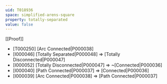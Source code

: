 ```yaml
---
uid: T018936
space: simplified-arens-square
property: totally-separated
value: false
---
```

[[Proof]]

* [T000250] [Arc Connected|P000038]
* [I000046] [Totally Separated|P000048] => [Totally Disconnected|P000047]
* [I000052] [Totally Disconnected|P000047] => ~[Connected|P000036]
* [I000040] [Path Connected|P000037] => [Connected|P000036]
* [I000039] [Arc Connected|P000038] => [Path Connected|P000037]

